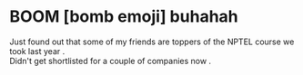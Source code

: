# BOOM [bomb emoji] buhahah 

Just found out that some of my friends are toppers of the NPTEL course we took last year . <br> 
Didn't get shortlisted for a couple of companies now . <br> 

